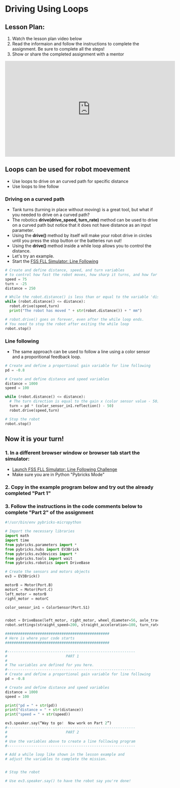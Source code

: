 # Driving Using Loops

## Lesson Plan:
1. Watch the lesson plan video below
2. Read the informaion and follow the instructions to complete the assignment.  Be sure to complete all the steps!
3. Show or share the completed assignment with a mentor

<p align="center">
<iframe width="560" height="315" src="https://www.youtube.com/embed/Suys9L7DLio" title="YouTube video player" frameborder="0" allow="accelerometer; autoplay; clipboard-write; encrypted-media; gyroscope; picture-in-picture" allowfullscreen></iframe>
</p>

## Loops can be used for robot moevement
  * Use loops to drive on an curved path for specific distance  
  * Use loops to line follow

### Driving on a curved path
 * Tank turns (turning in place without moving) is a great tool, but what if you needed to drive on a curved path?
 * The robotics **drive(drive_speed, turn_rate)** method can be used to drive on a curved path but notice that it does not have distance as an input parameter.
 * Using the **drive()** method by itself will make your robot drive in circles until you press the stop button or the batteries run out!
 * Using the **drive()** method inside a while loop allows you to control the distance.
 * Let's try an example.
 * Start the [FSS FLL Simulator: Line Following](https://fssfll.github.io/gears/public/index.html?worldJSON=https%3A%2F%2Ffssfll.github.io%2Ffssfll%2Flessons%2Fdriving_with_loops%2Flinefollowing.json)

```python
# Create and define distance, speed, and turn variables
# to control how fast the robot moves, how sharp it turns, and how far it will go.
speed = 75
turn = -25
distance = 250

# While the robot.distance() is less than or equal to the variable 'distance' stay in the while loop
while (robot.distance() <= distance):
  robot.drive(speed,turn)
  print("The robot has moved " + str(robot.distance()) + " mm")

# robot.drive() goes on forever, even after the while loop ends.
# You need to stop the robot after exiting the while loop
robot.stop()
```

### Line following
 * The same approach can be used to follow a line using a color sensor and a proporitional feedback loop.


```python
# Create and define a proportional gain variable for line following
pd = -0.8

# Create and define distance and speed variables
distance = 1000
speed = 100

while (robot.distance() <= distance):
  # The turn direction is equal to the gain x (color sensor value - 50)
  turn = pd * (color_sensor_in1.reflection() - 50)
  robot.drive(speed,turn)

# Stop the robot
robot.stop()
```

## Now it is your turn!

### 1. In a different browser window or browser tab start the simulator: 

  * [Launch FSS FLL Simulator: Line Following Challenge](https://fssfll.github.io/gears/public/index.html?worldJSON=https%3A%2F%2Ffssfll.github.io%2Ffssfll%2Flessons%2Fdriving_with_loops%2Flinefollowing2.json)
  * Make sure you are in Python "Pybricks Mode"

### 2. Copy in the example program below and try out the already completed "Part 1"

### 3. Follow the instructions in the code comments below to complete "Part 2" of the assignment

```python
#!/usr/bin/env pybricks-micropython

# Import the necessary libraries
import math
import time
from pybricks.parameters import *
from pybricks.hubs import EV3Brick
from pybricks.ev3devices import *
from pybricks.tools import wait
from pybricks.robotics import DriveBase

# Create the sensors and motors objects
ev3 = EV3Brick()

motorB = Motor(Port.B)
motorC = Motor(Port.C)
left_motor = motorB
right_motor = motorC

color_sensor_in1 = ColorSensor(Port.S1)


robot = DriveBase(left_motor, right_motor, wheel_diameter=56, axle_track=108)
robot.settings(straight_speed=200, straight_acceleration=100, turn_rate=100, turn_acceleration=100)

################################################
# Here is where your code starts
################################################

#-----------------------------------------------------------
#                           PART 1
#
# The variables are defined for you here.
#-----------------------------------------------------------
# Create and define a proportional gain variable for line following
pd = -0.8

# Create and define distance and speed variables
distance = 1000
speed = 100

print("pd = " + str(pd))
print("distance = " + str(distance))
print("speed = " + str(speed))

ev3.speaker.say(“Way to go!  Now work on Part 2”)
#-----------------------------------------------------------
#                           PART 2
#
# Use the variables above to create a line following program
#-----------------------------------------------------------

# Add a while loop like shown in the lesson example and
# adjust the variables to complete the mission.


# Stop the robot

# Use ev3.speaker.say() to have the robot say you're done!

```


